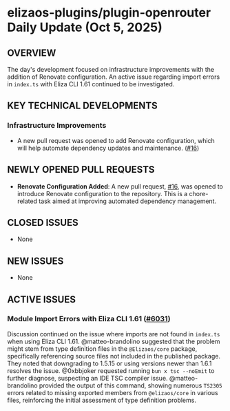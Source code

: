 # elizaos-plugins/plugin-openrouter Daily Update (Oct 5, 2025)
## OVERVIEW 
The day's development focused on infrastructure improvements with the addition of Renovate configuration. An active issue regarding import errors in `index.ts` with Eliza CLI 1.61 continued to be investigated.

## KEY TECHNICAL DEVELOPMENTS

### Infrastructure Improvements
- A new pull request was opened to add Renovate configuration, which will help automate dependency updates and maintenance. ([#16](https://github.com/elizaos-plugins/plugin-openrouter/pull/16))

## NEWLY OPENED PULL REQUESTS
- **Renovate Configuration Added**: A new pull request, [#16](https://github.com/elizaos-plugins/plugin-openrouter/pull/16), was opened to introduce Renovate configuration to the repository. This is a chore-related task aimed at improving automated dependency management.

## CLOSED ISSUES
- None

## NEW ISSUES
- None

## ACTIVE ISSUES

### Module Import Errors with Eliza CLI 1.61 ([#6031](https://github.com/elizaos-plugins/plugin-openrouter/issues/6031))
Discussion continued on the issue where imports are not found in `index.ts` when using Eliza CLI 1.61. @matteo-brandolino suggested that the problem might stem from type definition files in the `@Elizaos/core` package, specifically referencing source files not included in the published package. They noted that downgrading to 1.5.15 or using versions newer than 1.6.1 resolves the issue. @0xbbjoker requested running `bun x tsc --noEmit` to further diagnose, suspecting an IDE TSC compiler issue. @matteo-brandolino provided the output of this command, showing numerous `TS2305` errors related to missing exported members from `@elizaos/core` in various files, reinforcing the initial assessment of type definition problems.